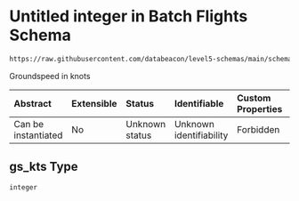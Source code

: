 # Untitled integer in Batch Flights Schema

```txt
https://raw.githubusercontent.com/databeacon/level5-schemas/main/schemas/batch/flights.schema.json#/properties/gs_kts
```

Groundspeed in knots

| Abstract            | Extensible | Status         | Identifiable            | Custom Properties | Additional Properties | Access Restrictions | Defined In                                                                          |
| :------------------ | :--------- | :------------- | :---------------------- | :---------------- | :-------------------- | :------------------ | :---------------------------------------------------------------------------------- |
| Can be instantiated | No         | Unknown status | Unknown identifiability | Forbidden         | Allowed               | none                | [flights.schema.json\*](../../out/batch/flights.schema.json "open original schema") |

## gs\_kts Type

`integer`
